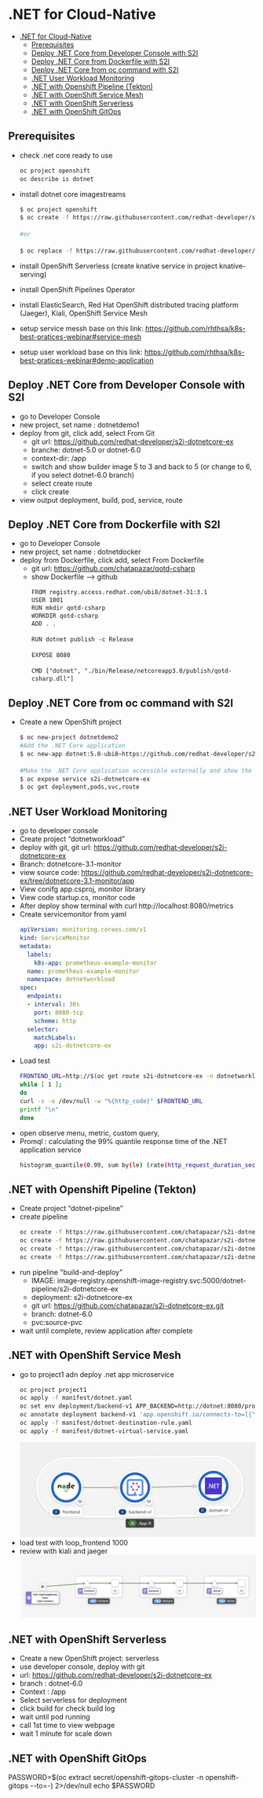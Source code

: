 # .NET for Cloud-Native
<!-- TOC -->

- [.NET for Cloud-Native](#net-for-cloud-native)
  - [Prerequisites](#prerequisites)
  - [Deploy .NET Core from Developer Console with S2I](#deploy-net-core-from-developer-console-with-s2i)
  - [Deploy .NET Core from Dockerfile with S2I](#deploy-net-core-from-dockerfile-with-s2i)
  - [Deploy .NET Core from oc command with S2I](#deploy-net-core-from-oc-command-with-s2i)
  - [.NET User Workload Monitoring](#net-user-workload-monitoring)
  - [.NET with Openshift Pipeline (Tekton)](#net-with-openshift-pipeline-tekton)
  - [.NET with OpenShift Service Mesh](#net-with-openshift-service-mesh)
  - [.NET with OpenShift Serverless](#net-with-openshift-serverless)
  - [.NET with OpenShift GitOps](#net-with-openshift-gitops)

<!-- /TOC -->
## Prerequisites

- check .net core ready to use
    ```sh
    oc project openshift 
    oc describe is dotnet
    ```

- install dotnet core imagestreams
    ```sh
    $ oc project openshift
    $ oc create -f https://raw.githubusercontent.com/redhat-developer/s2i-dotnetcore/master/dotnet_imagestreams.json

    #or 

    $ oc replace -f https://raw.githubusercontent.com/redhat-developer/s2i-dotnetcore/master/dotnet_imagestreams.json
    ```

- install OpenShift Serverless (create knative service in project knative-serving)
- install OpenShift Pipelines Operator
- install ElasticSearch, Red Hat OpenShift distributed tracing platform (Jaeger), Kiali, OpenShift Service Mesh
- setup service messh base on this link: https://github.com/rhthsa/k8s-best-pratices-webinar#service-mesh
- setup user workload base on this link: https://github.com/rhthsa/k8s-best-pratices-webinar#demo-application


## Deploy .NET Core from Developer Console with S2I

- go to Developer Console
- new project, set name : dotnetdemo1
- deploy from git, click add, select From Git
  - git url: https://github.com/redhat-developer/s2i-dotnetcore-ex
  - branche: dotnet-5.0 or dotnet-6.0
  - context-dir: /app
  - switch and show builder image 5 to 3 and back to 5 (or change to 6, if you select dotnet-6.0 branch)
  - select create route
  - click create
- view output deployment, build, pod, service, route

## Deploy .NET Core from Dockerfile with S2I

- go to Developer Console
- new project, set name : dotnetdocker
- deploy from Dockerfile, click add, select From Dockerfile
  - git url: https://github.com/chatapazar/qotd-csharp
  - show Dockerfile --> github 
    ```docker
    FROM registry.access.redhat.com/ubi8/dotnet-31:3.1
    USER 1001
    RUN mkdir qotd-csharp
    WORKDIR qotd-csharp
    ADD . .

    RUN dotnet publish -c Release

    EXPOSE 8080

    CMD ["dotnet", "./bin/Release/netcoreapp3.0/publish/qotd-csharp.dll"]
    ```

## Deploy .NET Core from oc command with S2I

- Create a new OpenShift project
    ```sh
    $ oc new-project dotnetdemo2
    #Add the .NET Core application
    $ oc new-app dotnet:5.0-ubi8~https://github.com/redhat-developer/s2i-dotnetcore-ex#dotnet-5.0 --context-dir app

    #Make the .NET Core application accessible externally and show the url
    $ oc expose service s2i-dotnetcore-ex
    $ oc get deployment,pods,svc,route
    ```

## .NET User Workload Monitoring

- go to developer console
- Create project “dotnetworkload”
- deploy with git, git url: https://github.com/redhat-developer/s2i-dotnetcore-ex 
- Branch: dotnetcore-3.1-monitor
- view source code: https://github.com/redhat-developer/s2i-dotnetcore-ex/tree/dotnetcore-3.1-monitor/app
- View conifg app.csproj, monitor library
- View code startup.cs, monitor code
- After deploy show terminal with curl http://localhost:8080/metrics
- Create servicemonitor from yaml
    ```yaml
    apiVersion: monitoring.coreos.com/v1
    kind: ServiceMonitor
    metadata:
      labels:
        k8s-app: prometheus-example-monitor
      name: prometheus-example-monitor
      namespace: dotnetworkload
    spec:
      endpoints:
      - interval: 30s
        port: 8080-tcp
        scheme: http
      selector:
        matchLabels:
        app: s2i-dotnetcore-ex
    ```
- Load test
    ```bash
    FRONTEND_URL=http://$(oc get route s2i-dotnetcore-ex -n dotnetworkload -o jsonpath='{.spec.host}')
    while [ 1 ];
    do
    curl -s -o /dev/null -w "%{http_code}" $FRONTEND_URL
    printf "\n"
    done
    ```
- open observe menu, metric, custom query,
- Promql : calculating the 99% quantile response time of the .NET application service
    ```bash
    histogram_quantile(0.99, sum by(le) (rate(http_request_duration_seconds_bucket[5m])))*1000
    ```

## .NET with Openshift Pipeline (Tekton)

- Create project “dotnet-pipeline”
- create pipeline
  ```bash
  oc create -f https://raw.githubusercontent.com/chatapazar/s2i-dotnetcore-ex/dotnet-6.0/pipeline/01_apply_manifests_task.yaml
  oc create -f https://raw.githubusercontent.com/chatapazar/s2i-dotnetcore-ex/dotnet-6.0/pipeline/02_update_deployment_task.yaml
  oc create -f https://raw.githubusercontent.com/chatapazar/s2i-dotnetcore-ex/dotnet-6.0/pipeline/03_persistent_volume_claim.yaml
  oc create -f https://raw.githubusercontent.com/chatapazar/s2i-dotnetcore-ex/dotnet-6.0/pipeline/04_pipeline.yaml
  ```
- run pipeline "build-and-deploy"
  - IMAGE: image-registry.openshift-image-registry.svc:5000/dotnet-pipeline/s2i-dotnetcore-ex
  - deployment: s2i-dotnetcore-ex
  - git url: https://github.com/chatapazar/s2i-dotnetcore-ex.git
  - branch: dotnet-6.0
  - pvc:source-pvc
- wait until complete, review application after complete

## .NET with OpenShift Service Mesh

- go to project1 adn deploy .net app microservice
  ```bash
  oc project project1
  oc apply -f manifest/dotnet.yaml
  oc set env deployment/backend-v1 APP_BACKEND=http://dotnet:8080/products -n project1
  oc annotate deployment backend-v1 'app.openshift.io/connects-to=[{"apiVersion":"apps/v1","kind":"Deployment","name":"dotnet-v1"}]' -n project1
  oc apply -f manifest/dotnet-destination-rule.yaml
  oc apply -f manifest/dotnet-virtual-service.yaml
  ```
  ![](images/dotnetmesh_1.png)
- load test with loop_frontend 1000
- review with kiali and jaeger
  ![](images/dotnetmesh_2.png)

## .NET with OpenShift Serverless

- Create a new OpenShift project: serverless
- use developer console, deploy with git
- url: https://github.com/redhat-developer/s2i-dotnetcore-ex
- branch : dotnet-6.0
- Context : /app
- Select serverless for deployment
- click build for check build log
- wait until pod running
- call 1st time to view webpage
- wait 1 minute for scale down

## .NET with OpenShift GitOps

PASSWORD=$(oc extract secret/openshift-gitops-cluster -n openshift-gitops --to=-) 2>/dev/null
echo $PASSWORD